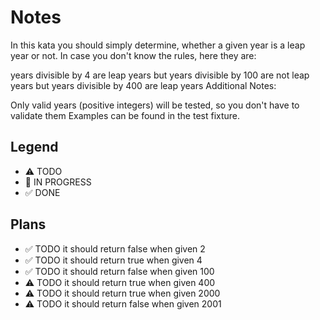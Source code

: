 # Notes

In this kata you should simply determine, whether a given year is a leap year or not. In case you don't know the rules, here they are:

years divisible by 4 are leap years
but years divisible by 100 are not leap years
but years divisible by 400 are leap years
Additional Notes:

Only valid years (positive integers) will be tested, so you don't have to validate them
Examples can be found in the test fixture.

## Legend
- ⚠ TODO
- 🚧 IN PROGRESS
- ✅ DONE

## Plans

- ✅ TODO it should return false when given 2
- ✅ TODO it should return true when given 4
- ✅ TODO it should return false when given 100
- ⚠ TODO it should return true when given 400
- ⚠ TODO it should return true when given 2000
- ⚠ TODO it should return false when given 2001